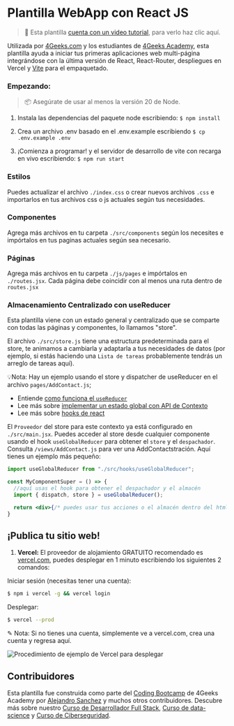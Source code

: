 # Plantilla WebApp con React JS

> 🎥 Esta plantilla [cuenta con un video tutorial](https://youtu.be/9blWKQTJ1FA), para verlo haz clic aquí.

Utilizada por [4Geeks.com](https://4geeks.com/) y los estudiantes de [4Geeks Academy](https://4geeksacademy.com/), esta plantilla ayuda a iniciar tus primeras aplicaciones web multi-página integrándose con la última versión de React, React-Router, despliegues en Vercel y [Vite](https://4geeks.com/es/lesson/introduccion-a-vite-como-empaquetador-de-modulos) para el empaquetado.

### Empezando:

> 📦 Asegúrate de usar al menos la versión 20 de Node.

1. Instala las dependencias del paquete node escribiendo: `$ npm install`

2. Crea un archivo .env basado en el .env.example escribiendo `$ cp .env.example .env`

3. ¡Comienza a programar! y el servidor de desarrollo de vite con recarga en vivo escribiendo: `$ npm run start`

### Estilos

Puedes actualizar el archivo `./index.css` o crear nuevos archivos `.css` e importarlos en tus archivos css o js actuales según tus necesidades.

### Componentes

Agrega más archivos en tu carpeta `./src/components` según los necesites e impórtalos en tus paginas actuales según sea necesario.

### Páginas

Agrega más archivos en tu carpeta `./js/pages` e impórtalos en `./routes.jsx`.
Cada página debe coincidir con al menos una ruta dentro de `routes.jsx`

### Almacenamiento Centralizado con useReducer

Esta plantilla viene con un estado general y centralizado que se comparte con todas las páginas y componentes, lo llamamos "store".

El archivo `./src/store.js` tiene una estructura predeterminada para el store, te animamos a cambiarla y adaptarla a tus necesidades de datos (por ejemplo, si estás haciendo una `Lista de tareas` probablemente tendrás un arreglo de tareas aquí).

💡Nota: Hay un ejemplo usando el store y dispatcher de useReducer en el archivo `pages/AddContact.js`;

+ Entiende [como funciona el `useReducer`](https://4geeks.com/es/lesson/que-es-usereducer-react)
+ Lee más sobre [implementar un estado global con API de Contexto](https://4geeks.com/es/lesson/context-api-es)
+ Lee más sobre [hooks de react](https://4geeks.com/es/lesson/react-hooks-explained-es)

El `Proveedor` del store para este contexto ya está configurado en `./src/main.jsx`. Puedes acceder al store desde cualquier componente usando el hook `useGlobalReducer` para obtener el `store` y el `despachador`. Consulta `/views/AddContact.js` para ver una AddContactstración. Aquí tienes un ejemplo más pequeño:

```jsx
import useGlobalReducer from "./src/hooks/useGlobalReducer";

const MyComponentSuper = () => {
  //aquí usas el hook para obtener el despachador y el almacén
  import { dispatch, store } = useGlobalReducer();

  return <div>{/* puedes usar tus acciones o el almacén dentro del html */}</div>
}
```

## ¡Publica tu sitio web!

1. **Vercel:** El proveedor de alojamiento GRATUITO recomendado es [vercel.com](https://vercel.com/), puedes desplegar en 1 minuto escribiendo los siguientes 2 comandos:

Iniciar sesión (necesitas tener una cuenta):
```sh
$ npm i vercel -g && vercel login
```
Desplegar:
```sh
$ vercel --prod
```
✎ Nota: Si no tienes una cuenta, simplemente ve a vercel.com, crea una cuenta y regresa aquí.

![Procedimiento de ejemplo de Vercel para desplegar](https://github.com/4GeeksAcademy/react-hello-webapp/blob/4b530ba091a981d3916cc6e960e370decaf2e234/docs/deploy.png?raw=true)

## Contribuidores

Esta plantilla fue construida como parte del [Coding Bootcamp](https://4geeksacademy.com/us/coding-bootcamp) de 4Geeks Academy por [Alejandro Sanchez](https://twitter.com/alesanchezr) y muchos otros contribuidores. Descubre más sobre nuestro [Curso de Desarrollador Full Stack](https://4geeksacademy.com/us/coding-bootcamps/part-time-full-stack-developer), [Curso de data-science](https://4geeksacademy.com/es/coding-bootcamps/curso-datascience-machine-learning) y [Curso de Ciberseguridad](https://4geeksacademy.com/es/coding-bootcamps/curso-ciberseguridad).
